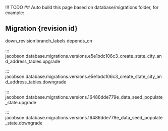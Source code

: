 
<!--
Jacobson is a self hosted zipcode API
Copyright (C) 2023-2024 Christian G. Semke.

This program is free software: you can redistribute it and/or modify
it under the terms of the GNU Affero General Public License as
published by the Free Software Foundation, either version 3 of the
License, or (at your option) any later version.

This program is distributed in the hope that it will be useful,
but WITHOUT ANY WARRANTY; without even the implied warranty of
MERCHANTABILITY or FITNESS FOR A PARTICULAR PURPOSE.  See the
GNU Affero General Public License for more details.

You should have received a copy of the GNU Affero General Public License
along with this program.  If not, see <https://www.gnu.org/licenses/>.
-->

!!! TODO
	## Auto build this page based on database/migrations folder, for example:


## Migration {revision id}

down_revision
branch_labels
depends_on

::: jacobson.database.migrations.versions.e5e1bdc106c3_create_state_city_and_address_tables.upgrade

::: jacobson.database.migrations.versions.e5e1bdc106c3_create_state_city_and_address_tables.downgrade


::: jacobson.database.migrations.versions.16486dde779e_data_seed_populate_state.upgrade

::: jacobson.database.migrations.versions.16486dde779e_data_seed_populate_state.downgrade
